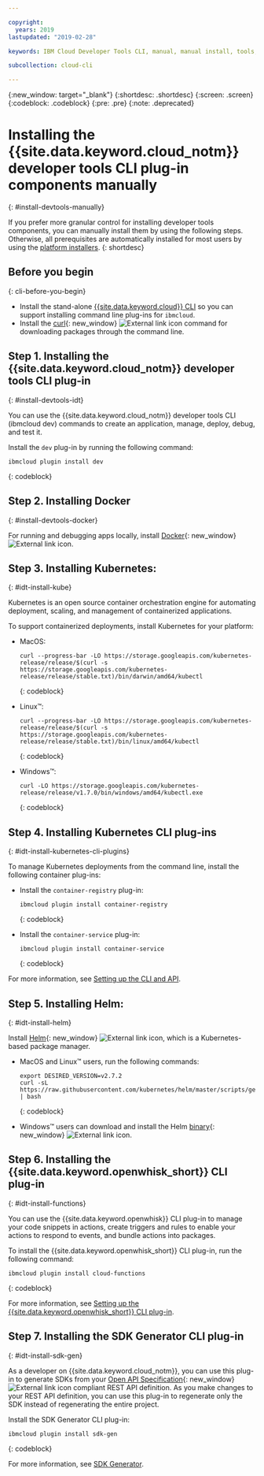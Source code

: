 ```yaml
---

copyright:
  years: 2019
lastupdated: "2019-02-28"

keywords: IBM Cloud Developer Tools CLI, manual, manual install, tools, components, developer tools, ibmcloud cli, ibmcloud, ibmcloud dev, cli, plugin, plug-in, command line, command-line, developer tools, kubernetes, kubectl

subcollection: cloud-cli

---
```


{:new_window: target="_blank"}
{:shortdesc: .shortdesc}
{:screen: .screen}
{:codeblock: .codeblock}
{:pre: .pre}
{:note: .deprecated}

# Installing the {{site.data.keyword.cloud_notm}} developer tools CLI plug-in components manually
{: #install-devtools-manually}

If you prefer more granular control for installing developer tools components, you can manually install them by using the following steps. Otherwise, all prerequisites are automatically installed for most users by using the [platform installers](/docs/cli?topic=cloud-cli-ibmcloud-cli#step1-install-idt).
{: shortdesc}

## Before you begin
{: cli-before-you-begin}

* Install the stand-alone [{{site.data.keyword.cloud}} CLI](/docs/cli?topic=cloud-cli-install-ibmcloud-cli#install-ibmcloud-cli) so you can support installing command line plug-ins for `ibmcloud`.
* Install the [curl](https://curl.haxx.se/download.html){: new_window} ![External link icon](../icons/launch-glyph.svg "External link icon") command for downloading packages through the command line.

## Step 1. Installing the {{site.data.keyword.cloud_notm}} developer tools CLI plug-in
{: #install-devtools-idt}

You can use the {{site.data.keyword.cloud_notm}} developer tools CLI (ibmcloud dev) commands to create an application, manage, deploy, debug, and test it.

Install the `dev` plug-in by running the following command: 
```
ibmcloud plugin install dev
```
{: codeblock}

## Step 2. Installing Docker
{: #install-devtools-docker}

For running and debugging apps locally, install [Docker](https://www.docker.com/get-docker){: new_window} ![External link icon](../icons/launch-glyph.svg "External link icon").

## Step 3. Installing Kubernetes:
{: #idt-install-kube}

Kubernetes is an open source container orchestration engine for automating deployment, scaling, and management of containerized applications.

To support containerized deployments, install Kubernetes for your platform:

* MacOS:
  ```
  curl --progress-bar -LO https://storage.googleapis.com/kubernetes-release/release/$(curl -s https://storage.googleapis.com/kubernetes-release/release/stable.txt)/bin/darwin/amd64/kubectl
  ```
  {: codeblock}

* Linux&trade;:
  ```
  curl --progress-bar -LO https://storage.googleapis.com/kubernetes-release/release/$(curl -s https://storage.googleapis.com/kubernetes-release/release/stable.txt)/bin/linux/amd64/kubectl
  ```
  {: codeblock}

* Windows&trade;:
  ```
  curl -LO https://storage.googleapis.com/kubernetes-release/release/v1.7.0/bin/windows/amd64/kubectl.exe
  ```
  {: codeblock}

## Step 4. Installing Kubernetes CLI plug-ins
{: #idt-install-kubernetes-cli-plugins}

To manage Kubernetes deployments from the command line, install the following container plug-ins:

* Install the `container-registry` plug-in:
  ```
  ibmcloud plugin install container-registry
  ```
  {: codeblock}

* Install the `container-service` plug-in:
  ```
  ibmcloud plugin install container-service
  ```
  {: codeblock}

For more information, see [Setting up the CLI and API](/docs/containers?topic=containers-cs_cli_install#cs_cli_install).

## Step 5. Installing Helm:
{: #idt-install-helm}

Install [Helm](https://helm.sh/docs/){: new_window} ![External link icon](../icons/launch-glyph.svg "External link icon"), which is a Kubernetes-based package manager.

* MacOS and Linux&trade; users, run the following commands:
  ```
  export DESIRED_VERSION=v2.7.2
  curl -sL https://raw.githubusercontent.com/kubernetes/helm/master/scripts/get | bash
  ```
  {: codeblock}

* Windows&trade; users can download and install the Helm [binary](https://github.com/kubernetes/helm/releases/tag/v2.7.2){: new_window} ![External link icon](../icons/launch-glyph.svg "External link icon").

## Step 6. Installing the {{site.data.keyword.openwhisk_short}} CLI plug-in
{: #idt-install-functions}

You can use the {{site.data.keyword.openwhisk}} CLI plug-in to manage your code snippets in actions, create triggers and rules to enable your actions to respond to events, and bundle actions into packages.

To install the {{site.data.keyword.openwhisk_short}} CLI plug-in, run the following command:
```
ibmcloud plugin install cloud-functions
```
{: codeblock}

For more information, see [Setting up the {{site.data.keyword.openwhisk_short}} CLI plug-in](/docs/openwhisk?topic=cloud-functions-cloudfunctions_cli#cloudfunctions_cli).

## Step 7. Installing the SDK Generator CLI plug-in
{: #idt-install-sdk-gen}

As a developer on {{site.data.keyword.cloud_notm}}, you can use this plug-in to generate SDKs from your [Open API Specification](https://www.openapis.org/){: new_window} ![External link icon](../icons/launch-glyph.svg "External link icon") compliant REST API definition. As you make changes to your REST API definition, you can use this plug-in to regenerate only the SDK instead of regenerating the entire project.

Install the SDK Generator CLI plug-in:
```
ibmcloud plugin install sdk-gen
```
{: codeblock}

For more information, see [SDK Generator](/docs/cli/sdk?topic=cloud-cli-sdk-cli#sdk-cli).
